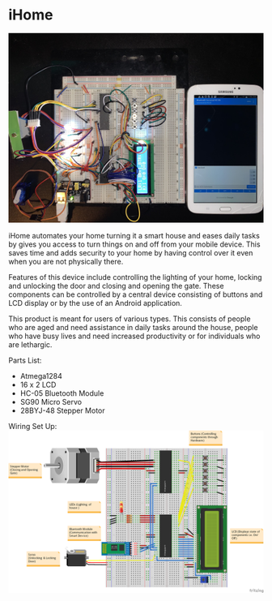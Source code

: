 # iHome

![Image of iHome System](https://github.com/Spiritual-Programmer/Smart-Home/blob/master/Project%20Pic.jpg)

iHome automates your home turning it a smart house and eases daily tasks by gives you access to turn things on and off from your mobile device. This saves time and adds security to your home by having control over it even when you are not physically there. 

Features of this device include controlling the lighting of your home, locking and unlocking the door and closing and opening the gate. These components can be controlled by a central device consisting of buttons and LCD display or by the use of an Android application.

This product is meant for users of various types. This consists of people who are aged and need assistance in daily tasks around the house, people who have busy lives and need increased productivity or for individuals who are lethargic.

Parts List:
  * Atmega1284
  * 16 x 2 LCD
  * HC-05 Bluetooth Module
  * SG90 Micro Servo
  * 28BYJ-48 Stepper Motor
  
Wiring Set Up:
![Image of iHome System](https://github.com/Spiritual-Programmer/Smart-Home/blob/master/Wire%20Diagram_bb_final.png)
